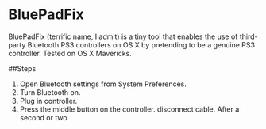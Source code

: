 BluePadFix
==========

BluePadFix (terrific name, I admit) is a tiny tool that enables the use of third-party Bluetooth PS3 controllers on OS X by pretending to be a genuine PS3 controller. Tested on OS X Mavericks.

##Steps
1. Open Bluetooth settings from System Preferences.
2. Turn Bluetooth on.
3. Plug in controller.
4. Press the middle button on the controller. disconnect cable. After a second or two 
